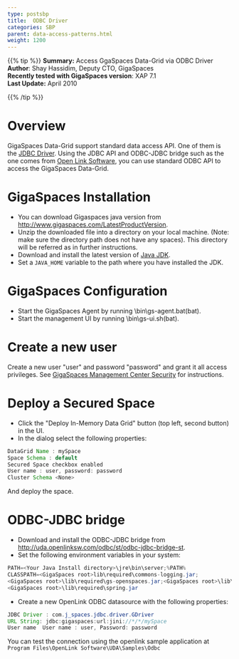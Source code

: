 ```yaml
---
type: postsbp
title:  ODBC Driver
categories: SBP
parent: data-access-patterns.html
weight: 1200
---
```




{{% tip %}}
**Summary:**  Access GgaSpaces Data-Grid via ODBC Driver <br/>
**Author**: Shay Hassidim, Deputy CTO, GigaSpaces<br/>
**Recently tested with GigaSpaces version**: XAP 7.1<br/>
**Last Update:** April 2010<br/>


{{% /tip %}}

# Overview
GigaSpaces Data-Grid support standard data access API. One of them is the [JDBC Driver]({{%latestjavaurl%}}/jdbc-driver.html). Using the JDBC API and ODBC-JDBC bridge such as the one comes from [Open Link Software](http://uda.openlinksw.com), you can use standard ODBC API to access the GigaSpaces Data-Grid.

# GigaSpaces Installation

- You can download Gigaspaces java version from http://www.gigaspaces.com/LatestProductVersion.
- Unzip the downloaded file into a directory on your local machine. (Note: make sure the directory path does not have any spaces). This directory will be referred as <GigaSpaces root> in further instructions.
- Download and install the latest version of [Java JDK](http://java.sun.com/javase/downloads/widget/jdk6.jsp).
- Set a `JAVA_HOME` variable to the path where you have installed the JDK.

# GigaSpaces Configuration

- Start the GigaSpaces Agent by running <GigaSpaces root>\bin\gs-agent.bat(bat).
- Start the management UI by running <GigaSpaces root>\bin\gs-ui.sh(bat).

# Create a new user
Create a new user "user" and password "password" and grant it all access privileges.
See [GigaSpaces Management Center Security]({{%latestsecurl%}}/gigaspaces-management-center-ui-security.html) for instructions.

# Deploy a Secured Space

- Click  the  "Deploy In-Memory Data Grid" button (top left, second button) in the UI.
- In the dialog  select the following properties:


```java
DataGrid Name : mySpace
Space Schema : default
Secured Space checkbox enabled
User name : user, password: password
Cluster Schema <None>
```

And deploy the space.

# ODBC-JDBC bridge

- Download and install the ODBC-JDBC bridge from http://uda.openlinksw.com/odbc/st/odbc-jdbc-bridge-st.
- Set the following environment variables in your system:


```java
PATH=<Your Java Install directory>\jre\bin\server;%PATH%
CLASSPATH=<GigaSpaces root>lib\required\commons-logging.jar;
<GigaSpaces root>\lib\required\gs-openspaces.jar;<GigaSpaces root>\lib\required\gs-runtime.jar;
<GigaSpaces root>\lib\required\spring.jar
```

- Create a new OpenLink ODBC datasource with the following properties:


```java
JDBC Driver : com.j_spaces.jdbc.driver.GDriver
URL String: jdbc:gigaspaces:url:jini://*/*/mySpace
User name  User name : user, Password: password
```

You can test the connection using the openlink sample application at `Program Files\OpenLink Software\UDA\Samples\Odbc`

